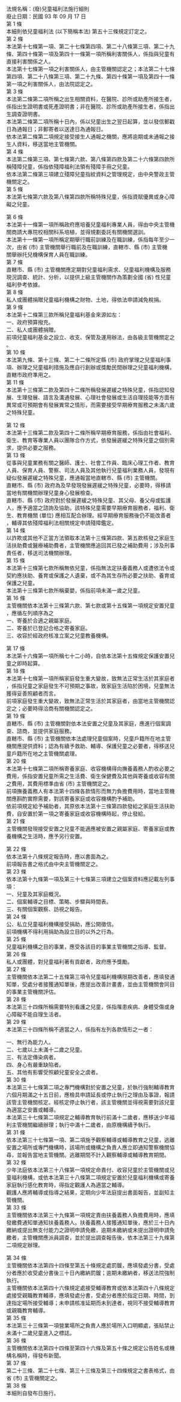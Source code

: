 法規名稱：(廢)兒童福利法施行細則  
廢止日期：民國 93 年 09 月 17 日  
第 1 條  
本細則依兒童福利法 (以下簡稱本法) 第五十三條規定訂定之。  
第 2 條  
本法第十七條第一項、第二十七條第四項、第二十八條第三項、第二十九  
條、第四十條第一項及第四十一條第一項所稱利害關係人，係指與兒童有  
直接利害關係之人。  
本法第十七條第一項之利害關係人，由主管機關認定之；本法第二十七條  
第四項、第二十八條第三項、第二十九條、第四十條第一項及第四十一條  
第一項之利害關係人，由法院認定之。  
第 3 條  
本法第二條第二項所稱之出生相關資料，在醫院、診所或助產所接生者，  
係指出生證明書或死產證明書；非在醫院、診所或助產所接生者，係指出  
生調查證明書。  
本法第二條第二項所稱十日內，係以兒童出生之翌日起算，並以發信郵戳  
日為通報日；非郵寄者以送達日為通報日。  
依本法第二條第二項規定接受接生人通報之機關，應將逾期或未通報之接  
生人資料，移送當地主管機關。  
第 4 條  
本法第二條第三項、第七條第六款、第八條第四款及第二十六條第四款所  
稱殘障兒童，係指依殘障福利法領有殘障手冊之兒童。  
依本法第二條第三項建立殘障兒童指紋資料之管理規定，由中央警政主管  
機關定之。  
第 5 條  
本法第七條第六款及第八條第四款所稱特殊兒童，係指資賦優異或身心障  
礙之兒童。  


第 6 條  
本法第十一條第一項所稱政府應培養兒童福利專業人員，得由中央主管機  
關商請大專院校相關科系培植，並得規劃委託有關機關選訓。  
本法第十一條第一項所稱定期舉行職前訓練及在職訓練，係指每年至少一  
次，由省 (市) 主管機關舉行職前及在職訓練，直轄市、縣 (市) 主管機  
關舉辦托兒機構保育人員在職訓練。  
第 7 條  
直轄市、縣 (市) 主管機關應定期對兒童福利需求、兒童福利機構及服務  
現況調查、統計、分析，以提供上級主管機關作為策劃全國 (省) 性兒童  
福利參考依據。  
第 8 條  
私人或團體捐贈兒童福利機構之財物、土地，得依法申請減免稅捐。  
第 9 條  
本法第十二條第三款所稱兒童福利基金來源如左：  
一、政府預算撥充。  
二、私人或團體捐贈。  
前項兒童福利基金之設立、收支、保管及運用辦法，由各級主管機關定之  
。  
第 10 條  
本法第九條、第十三條、第二十二條所定縣 (市) 政府掌理之兒童福利事  
項、辦理之兒童福利措施及應自行創辦或獎勵民間辦理之兒童福利機構，  
直轄市政府準用之。  
第 11 條  
本法第十三條第二款及第四十二條所稱發展遲緩之特殊兒童，係指認知發  
展、生理發展、語言及溝通發展、心理社會發展或生活自理技能等方面有  
異常或可預期會有發展異常之情形，而需要接受早期療育服務之未滿六歲  
之特殊兒童。  


第 12 條  
本法第十三條第二款及第四十二條所稱早期療育服務，係指由社會福利、  
衛生、教育等專業人員以團隊合作方式，依發展遲緩之特殊兒童之個別需  
求，提供必要之服務。  
第 13 條  
從事與兒童業務有關之醫師、護士、社會工作員、臨床心理工作者、教育  
人員、保育人員、警察、司法人員及其他執行兒童福利業務人員，發現有  
疑似發展遲緩之特殊兒童，應通報當地直轄市、縣 (市) 主管機關。  
直轄市、縣 (市) 政府為及早發現發展遲緩之特殊兒童，必要時，得移請  
當地有關機關辦理兒童身心發展檢查。  
直轄市、縣 (市) 政府對於發展遲緩之特殊兒童、其父母、養父母或監護  
人，應予適當之諮詢及協助。該特殊兒童需要早期療育服務者，福利、衛  
生、教育機關 (單位) 應相互配合辦理。經早期療育服務後仍不能改善者  
，輔導其依殘障福利法相關規定申請殘障鑑定。  
第 14 條  
以詐欺或其他不正當方法領取本法第十三條第四款、第五款核發之家庭生  
活扶助費或醫療補助費者，主管機關應追回其已發之補助費用；涉及刑事  
責任者，移送司法機關辦理。  
第 15 條  
本法第十三條第七款所稱無依兒童，係指無法定扶養義務人或遭依法令或  
契約應扶助、養育或保護之人遺棄，或不為其生存所必要之扶助、養育或  
保護之兒童。  
本法第十三條第七款所稱棄嬰，係指前項未滿一歲之兒童。  
第 16 條  
主管機關依本法第十三條第六款、第七款或第十五條第一項規定安置兒童  
，應循左列順序為之  
一、寄養於合適之親屬家庭。  
二、寄養於已登記合格之寄養家庭。  
三、收容於經政府核准立案之兒童教養機構。  


第 17 條  
本法第十六條第一項所稱七十二小時，自依本法第十五條規定保護安置兒  
童之即時起算。  
第 18 條  
本法第十七條第一項所稱家庭發生重大變故，致無法正常生活於其家庭者  
，係指兒童之家庭發生不可預期之事故，致家庭生活陷於困境，兒童無法  
獲得妥善照顧者而言。  
前項家庭發生重大變故，致無法正常生活於其家庭者，由當地主管機關認  
定之；必要時得洽商有關機關認定之。  
第 19 條  
直轄市、縣 (市) 主管機關對依本法安置之兒童及其家庭，應進行個案調  
查、諮商，並提供家庭服務。  
直轄市、縣 (市) 主管機關依本法處理兒童個案時，兒童戶籍所在地主管  
機關應提供資料；認為有續予救助、輔導、保護兒童之必要者，得移送兒  
童戶籍所在地之主管機關處理。  
第 20 條  
本法第十七條第二項所稱寄養家庭、收容機構得向撫養義務人酌收必要之  
費用，係指安置兒童所需之生活費、衛生保健費及其他與寄養或收容有關  
之費用，其費用標準由省 (市) 主管機關定之。  
前項撫養義務人有本法第十四條各款情形而無力負擔費用時，當地主管機  
關應斟酌實際需要，對該寄養家庭或收容機構酌予補助。  
依前項規定給予補助者，其原依本法第十三條第四款發給之家庭生活扶助  
費，自安置於第一項之寄養家庭或收容機構時起，停止發給。  
第 21 條  
主管機關發現接受安置之兒童不能適應被安置之親屬家庭、寄養家庭或教  
養機構之生活時，應予另行安置。  


第 22 條  
依本法第十八條規定報告時，應以書面為之。  
前項報告書之格式由中央主管機關定之。  
第 23 條  
依本法第十九條第一項及第三十七條第三項建立之個案資料應記載左列事  
項：  
一、兒童及其家庭概況。  
二、個案輔導之目標、策略、步驟與時間表。  
三、有關個案觀察、訪視之報告。  
第 24 條  
公、私立兒童福利機構接受捐助，應公開徵信。  
前項機構不得利用捐助為設立目的以外之行為。  
第 25 條  
兒童福利機構之目的事業，應受各該目的事業主管機關之指導、監督。  
第 26 條  
私人或團體，對兒童福利著有貢獻者，政府應予獎勵。  
第 27 條  
主管機關依本法第二十五條第三項令兒童福利機構限期改善者，應填發通  
知單，受處分者接獲通知單後，應提出改善計畫書，並由主管機關會同目  
的事業主管機關評估。  
第 28 條  
本法第三十四條所稱需要特別看護之兒童，係指罹患疾病、身體受傷或身  
心障礙不能自理生活者。  
第 29 條  
本法第三十四條所稱不適當之人，係指有左列各款情形之一者：  


一、無行為能力人。  
二、七歲以上未滿十二歲之兒童。  
三、有法定傳染病者。  
四、身心有嚴重缺陷者。  
五、其他有影響受照顧兒童安全之虞者。  
第 30 條  
本法第三十七條第二項之專門機構對於安置之兒童，於執行強制輔導教育  
六個月期滿之十五日前，應檢具申請延長或停止執行之理由及事證，報請  
該管主管機關核定。經核定停止執行者，該主管機關並得視需要對該兒童  
為適當之安置或輔導。  
本法第三十七條第二項規定之輔導教育執行前滿十二歲者，應移送少年福  
利主管機關繼續辦理；執行中滿十二歲者，由原機構續予執行。  
第 31 條  
依本法第三十七條第一項、第二項施予觀察輔導或輔導教育之兒童，逃離  
安置之場所或專門機構時，該場所或機構之負責人應立即通知警察機關協  
尋，並報告當地主管機關。逃離期間不計入觀察輔導或輔導教育期間。  
第 32 條  
少年法庭依本法第三十八條第一項規定命責付、收容兒童於主管機關或兒  
童福利機構，或依本法第三十八條第二項規定安置於兒童福利機構或寄養  
家庭執行感化教育時，得指定觀護人為適當之輔導。  
觀護人應將輔導或指導之結果，定期向少年法庭提出書面報告，並副知主  
管機關。  
第 33 條  
主管機關依本法第三十九條第一項規定責由扶養義務人負擔費用時，應填  
發繳費通知單通知扶養義務人。扶養義務人接獲通知單後，應於三十日內  
繳納或提出無支付能力之證明申請免繳，逾期未繳納或未提出證明申請免  
繳者，主管機關應派員調查，並於提出調查報告後，依本法第三十九條第  
二項規定辦理。  


第 34 條  
主管機關依本法第四十四條至第五十條規定處罰鍰，應填發處分書，受處  
分者應於收受處分書後三十日內繳納罰鍰；逾期未繳納者，移送法院強制  
執行。  
主管機關依本法第四十六條規定處接受輔導教育或依本法第四十八條規定  
處接受親職教育輔導，應填發處分書，受處分者應於指定日期、時間，到  
達指定場所接受輔導；未申請核准延期而未到達者，視同不接受輔導教育  
或親職教育輔導。  
第 35 條  
本法第三十三條第一項營業場所之負責人應於場所入口明顯處，張貼禁止  
未滿十二歲兒童進入之標誌。  
第 36 條  
主管機關依本法第四十四條至第四十六條及第五十條之規定公告姓名或機  
構名稱時，得發布新聞。  
第 37 條  
第二十三條、第二十七條、第三十三條及第三十四條規定之書表格式，由  
省 (市) 主管機關定之。  
第 38 條  
本細則自發布日施行。  


